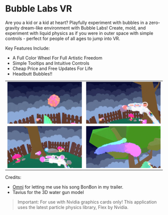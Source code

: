 # Bubble Labs VR

Are you a kid or a kid at heart? Playfully experiment with bubbles in a zero-gravity dream-like environment with Bubble Labs! Create, mold, and experiment with liquid physics as if you were in outer space with simple controls - perfect for people of all ages to jump into VR.

Key Features Include:

- A Full Color Wheel For Full Artistic Freedom
- Simple Tooltips and Intuitive Controls
- Cheap Price and Free Updates For Life
- Headbutt Bubbles!!

| | |
|:---:|:---:|
| ![](/docs/img/spread.gif) | ![](/docs/img/jelly.gif) |
| ![](/docs/img/chop.gif) | ![](/docs/img/line.gif) |

Credits:
- [Omni](https://twitter.com/omniboi) for letting me use his song BonBon in my trailer.
- Tavius for the 3D water gun model

> Important: For use with Nvidia graphics cards only! This application uses the latest particle physics library, Flex by Nvidia.

